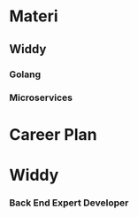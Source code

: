 # Materi

## Widdy

### Golang

### Microservices

# Career Plan

# Widdy

### Back End Expert Developer
